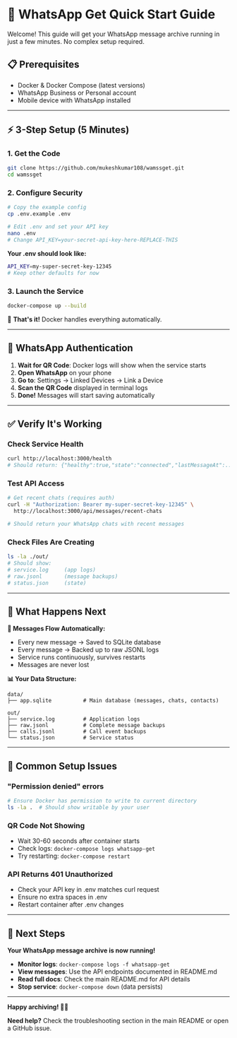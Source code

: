 # 🚀 WhatsApp Get Quick Start Guide

Welcome! This guide will get your WhatsApp message archive running in just a few minutes. No complex setup required.

## 📋 Prerequisites

- Docker & Docker Compose (latest versions)
- WhatsApp Business or Personal account
- Mobile device with WhatsApp installed

---

## ⚡ 3-Step Setup (5 Minutes)

### 1. **Get the Code**
```bash
git clone https://github.com/mukeshkumar108/wamssget.git
cd wamssget
```

### 2. **Configure Security**
```bash
# Copy the example config
cp .env.example .env

# Edit .env and set your API key
nano .env
# Change API_KEY=your-secret-api-key-here-REPLACE-THIS
```

**Your .env should look like:**
```bash
API_KEY=my-super-secret-key-12345
# Keep other defaults for now
```

### 3. **Launch the Service**
```bash
docker-compose up --build
```

🎉 **That's it!** Docker handles everything automatically.

---

## 🔐 WhatsApp Authentication

1. **Wait for QR Code**: Docker logs will show when the service starts
2. **Open WhatsApp** on your phone
3. **Go to**: Settings → Linked Devices → Link a Device
4. **Scan the QR Code** displayed in terminal logs
5. **Done!** Messages will start saving automatically

---

## ✅ Verify It's Working

### **Check Service Health**
```bash
curl http://localhost:3000/health
# Should return: {"healthy":true,"state":"connected","lastMessageAt":...}
```

### **Test API Access**
```bash
# Get recent chats (requires auth)
curl -H "Authorization: Bearer my-super-secret-key-12345" \
  http://localhost:3000/api/messages/recent-chats

# Should return your WhatsApp chats with recent messages
```

### **Check Files Are Creating**
```bash
ls -la ./out/
# Should show:
# service.log     (app logs)
# raw.jsonl       (message backups)
# status.json     (state)
```

---

## 🎯 What Happens Next

**🔄 Messages Flow Automatically:**
- Every new message → Saved to SQLite database
- Every message → Backed up to raw JSONL logs
- Service runs continuously, survives restarts
- Messages are never lost

**📊 Your Data Structure:**
```
data/
├── app.sqlite          # Main database (messages, chats, contacts)

out/
├── service.log         # Application logs
├── raw.jsonl           # Complete message backups
├── calls.jsonl         # Call event backups
└── status.json         # Service status
```

---

## 🔧 Common Setup Issues

### **"Permission denied" errors**
```bash
# Ensure Docker has permission to write to current directory
ls -la .  # Should show writable by your user
```

### **QR Code Not Showing**
- Wait 30-60 seconds after container starts
- Check logs: `docker-compose logs whatsapp-get`
- Try restarting: `docker-compose restart`

### **API Returns 401 Unauthorized**
- Check your API key in .env matches curl request
- Ensure no extra spaces in .env
- Restart container after .env changes

---

## 🎉 Next Steps

**Your WhatsApp message archive is now running!**

- **Monitor logs**: `docker-compose logs -f whatsapp-get`
- **View messages**: Use the API endpoints documented in README.md
- **Read full docs**: Check the main README.md for API details
- **Stop service**: `docker-compose down` (data persists)

---

**Happy archiving! 📱✨**

**Need help?** Check the troubleshooting section in the main README or open a GitHub issue.
